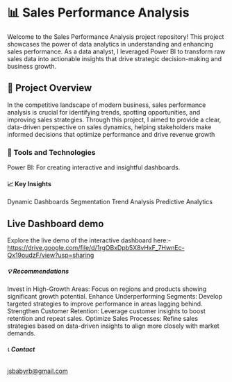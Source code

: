# 📊 **Sales Performance Analysis**

Welcome to the Sales Performance Analysis project repository! This project showcases the power of data analytics in understanding and enhancing sales performance. As a data analyst, I leveraged Power BI to transform raw sales data into actionable insights that drive strategic decision-making and business growth.

## 🎯 Project Overview
In the competitive landscape of modern business, sales performance analysis is crucial for identifying trends, spotting opportunities, and improving sales strategies.
Through this project, I aimed to provide a clear, data-driven perspective on sales dynamics, helping stakeholders make informed decisions that optimize performance and drive revenue growth
### 🔧 Tools and Technologies
Power BI: For creating interactive and insightful dashboards.

#### 📈 Key Insights
Dynamic Dashboards
Segmentation
Trend Analysis
Predictive Analytics

## Live Dashboard demo
Explore the live demo of the interactive dashboard here:-https://drive.google.com/file/d/1rgOBxDpb5X8vHxF_7HwnEc-Qx19oudzF/view?usp=sharing

##### 💡 **Recommendations**

Invest in High-Growth Areas: Focus on regions and products showing significant growth potential.
Enhance Underperforming Segments: Develop targeted strategies to improve performance in areas lagging behind.
Strengthen Customer Retention: Leverage customer insights to boost retention and repeat sales.
Optimize Sales Processes: Refine sales strategies based on data-driven insights to align more closely with market demands.

###### 📞 **Contact**
jsbabyrb@gmail.com

